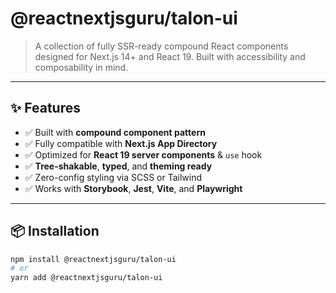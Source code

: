 # @reactnextjsguru/talon-ui

> A collection of fully SSR-ready compound React components designed for Next.js 14+ and React 19. Built with accessibility and composability in mind.

---

## ✨ Features

- ✅ Built with **compound component pattern**
- ✅ Fully compatible with **Next.js App Directory**
- ✅ Optimized for **React 19 server components** & `use` hook
- ✅ **Tree-shakable**, **typed**, and **theming ready**
- ✅ Zero-config styling via SCSS or Tailwind
- ✅ Works with **Storybook**, **Jest**, **Vite**, and **Playwright**

---

## 📦 Installation

```bash
npm install @reactnextjsguru/talon-ui
# or
yarn add @reactnextjsguru/talon-ui
```
